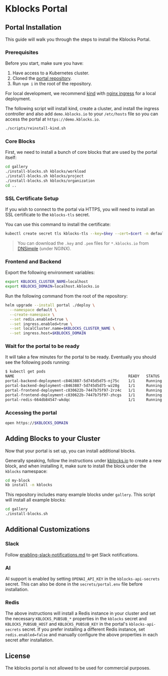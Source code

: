# Kblocks Portal

## Portal Installation

This guide will walk you through the steps to install the Kblocks Portal.

### Prerequisites

Before you start, make sure you have:

1. Have access to a Kubernetes cluster.
2. Cloned the [portal repository](https://github.com/kblocksio/portal).
3. Run `npm i` in the root of the repository.

For local development, we recommend
[kind](https://kind.sigs.k8s.io/docs/user/quick-start/#installation) with [nginx
ingress](https://kind.sigs.k8s.io/docs/user/ingress/#ingress-nginx) for a local deployment. 

The following script will install kind, create a cluster, and install the ingress controller and
also add `demo.kblocks.io` to your `/etc/hosts` file so you can access the portal at
`https://demo.kblocks.io`.

```sh
./scripts/reinstall-kind.sh
```

### Core Blocks

First, we need to install a bunch of core blocks that are used by the portal itself:

```sh
cd gallery
./install-blocks.sh kblocks/workload
./install-blocks.sh kblocks/project
./install-blocks.sh kblocks/organization
cd ..
```

### SSL Certificate Setup

If you wish to connect to the portal via HTTPS, you will need to install an SSL certificate to the
`kblocks-tls` secret.

You can use this command to install the certificate:

```sh
kubectl create secret tls kblocks-tls --key=$key --cert=$cert -n default
```

> You can download the `.key` and `.pem` files for `*.kblocks.io` from
> [DNSimple](https://dnsimple.com/a/137210/domains/kblocks.io/certificates/1864734/installation)
> (under NGINX).


### Frontend and Backend

Export the following environment variables:

```sh
export KBLOCKS_CLUSTER_NAME=localhost
export KBLOCKS_DOMAIN=localhost.kblocks.io
```

Run the following command from the root of the repository:

```sh
helm upgrade --install portal ./deploy \
  --namespace default \
  --create-namespace \
  --set redis.enabled=true \
  --set ingress.enabled=true \
  --set localCluster.name=$KBLOCKS_CLUSTER_NAME \
  --set ingress.host=$KBLOCKS_DOMAIN
```

### Wait for the portal to be ready

It will take a few minutes for the portal to be ready. Eventually you should see the following pods
running:

```sh
$ kubectl get pods
NAME                                                   READY   STATUS    RESTARTS   AGE
portal-backend-deployment-c8463887-5d745d5d75-nj75c    1/1     Running   0          3m48s
portal-backend-deployment-c8463887-5d745d5d75-wz28g    1/1     Running   0          3m48s
portal-frontend-deployment-c830622b-7447b75f97-2rz4c   1/1     Running   0          3m43s
portal-frontend-deployment-c830622b-7447b75f97-zhcgs   1/1     Running   0          3m43s
portal-redis-664db84547-wkdqc                          1/1     Running   0          4m50s
```

### Accessing the portal

```sh
open https://$KBLOCKS_DOMAIN
```

## Adding Blocks to your Cluster

Now that your portal is set up, you can install additional blocks.

Generally speaking, follow the instructions under [kblocks.io](https://kblocks.io) to create a new
block, and when installing it, make sure to install the block under the `kblocks` namespace:

```sh
cd my-block
kb install -n kblocks
```

This repository includes many example blocks under `gallery`. This script will install all example
blocks:

```sh
cd gallery
./install-blocks.sh
```

## Additional Customizations

### Slack

Follow [enabling-slack-notifications.md](docs/enabling-slack-notifications.md) to get Slack
notifications.

### AI

AI support is enabled by setting `OPENAI_API_KEY` in the `kblocks-api-secrets` secret. This can also
be done in the `secrets/portal.env` file before installation.

### Redis

The above instructions will install a Redis instance in your cluster and set the necessary
`KBLOCKS_PUBSUB_*` properties in the `kblocks` secret and `KBLOCKS_PUBSUB_HOST` and
`KBLOCKS_PUBSUB_KEY` in the portal's `kblocks-api-secrets` secret. If you prefer installing a
different Redis instance, set `redis.enabled=false` and manually configure the above properties in
each secret after installation.

## License

The kblocks portal is not allowed to be used for commercial purposes.